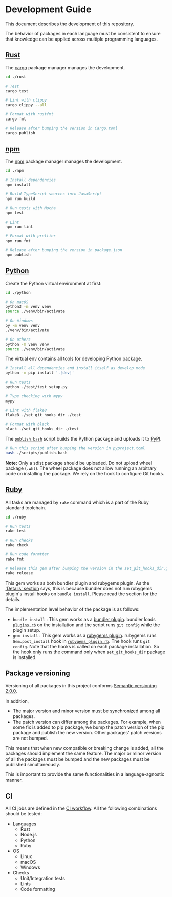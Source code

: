 Development Guide
=================

This document describes the development of this repository.

The behavior of packages in each language must be consistent to ensure that knowledge can be applied across multiple
programming languages.

## [Rust](./rust)

The [cargo](https://doc.rust-lang.org/cargo/) package manager manages the development.

```sh
cd ./rust

# Test
cargo test

# Lint with clippy
cargo clippy --all

# Format with rustfmt
cargo fmt

# Release after bumping the version in Cargo.toml
cargo publish
```

## [npm](./npm)

The [npm](https://www.npmjs.com/) package manager manages the development.

```sh
cd ./npm

# Install dependencies
npm install

# Build TypeScript sources into JavaScript
npm run build

# Run tests with Mocha
npm test

# Lint
npm run lint

# Format with prettier
npm run fmt

# Release after bumping the version in package.json
npm publish
```

## [Python](./python)

Create the Python virtual environment at first:

```sh
cd ./python

# On macOS
python3 -m venv venv
source ./venv/bin/activate

# On Windows
py -m venv venv
./venv/bin/activate

# On others
python -m venv venv
source ./venv/bin/activate
```

The virtual env contains all tools for developing Python package.

```sh
# Install all dependencies and install itself as develop mode
python -m pip install '.[dev]'

# Run tests
python ./test/test_setup.py

# Type checking with mypy
mypy

# Lint with flake8
flake8 ./set_git_hooks_dir ./test

# Format with black
black ./set_git_hooks_dir ./test
```

The [`publish.bash`](./python/scripts/publish.bash) script builds the Python package and uploads it to [PyPI](https://pypi.org/).

```sh
# Run this script after bumping the version in pyproject.toml
bash ./scripts/publish.bash
```

**Note:** Only a sdist package should be uploaded. Do not upload wheel package (`.whl`). The wheel package does not
allow running an arbitrary code on installing the package. We rely on the hook to configure Git hooks.

## [Ruby](./python)

All tasks are managed by `rake` command which is a part of the Ruby standard toolchain.

```sh
cd ./ruby

# Run tests
rake test

# Run checks
rake check

# Run code formtter
rake fmt

# Release this gem after bumping the version in the set_git_hooks_dir.gemspec file
rake release
```

This gem works as both bundler plugin and rubygems plugin. As the ['Details' section](./ruby/README.md) says, this is
because bundler does not run rubygems plugin's install hooks on `bundle install`. Please read the section for the
details.

The implementation level behavior of the package is as follows:

- `bundle install` : This gem works as a [bundler plugin][bundler-plugin]. bundler loads [`plugins.rb`](./ruby/plugins.rb)
  on the installation and the script runs `git config` while the plugin setup.
- `gem install` : This gem works as a [rubygems plugin][rubygems-plugin]. rubygems runs `Gem.post_install` hook in
  [`rubygems_plugin.rb`](./ruby/lib/rubygems_plugin.rb). The hook runs `git config`. Note that the hooks is called on
  each package installation. So the hook only runs the command only when `set_git_hooks_dir` package is installed.

[bundler-plugin]: https://bundler.io/guides/bundler_plugins.html
[rubygems-plugin]: https://guides.rubygems.org/plugins/

## Package versioning

Versioning of all packages in this project conforms [Semantic versioning 2.0.0][semver].

In addition,

- The major version and minor version must be synchronized among all packages.
- The patch version can differ among the packages. For example, when some fix is added to pip package, we bump the patch
  version of the pip package and publish the new version. Other packages' patch versions are not bumped.

This means that when new compatible or breaking change is added, all the packages should implement the same feature. The
major or minor version of all the packages must be bumped and the new packages must be published simultaneously.

This is important to provide the same functionalities in a language-agnostic manner.

[semver]: https://semver.org/

## CI

All CI jobs are defined in the [CI workflow](.github/workflows/ci). All the following combinations should be tested:

- Languages
  - Rust
  - Node.js
  - Python
  - Ruby
- OS
  - Linux
  - macOS
  - Windows
- Checks
  - Unit/Integration tests
  - Lints
  - Code formatting
